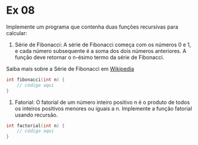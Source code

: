 # Ex 08
Implemente um programa que contenha duas funções recursivas para  calcular:

1. Série de Fibonacci:
A série de Fibonacci começa com os números 0 e 1, e cada número subsequente é a soma dos dois números anteriores. A função deve retornar o n-ésimo termo da série de Fibonacci.

Saiba mais sobre a Série de Fibonacci em [Wikipedia](https://pt.wikipedia.org/wiki/Sequ%C3%AAncia_de_Fibonacci)

```c
int fibonacci(int n) {
    // código aqui
}
```

1. Fatorial:
O fatorial de um número inteiro positivo n é o produto de todos os inteiros positivos menores ou iguais a n. Implemente a função fatorial usando recursão.

```c
int factorial(int n) {
    // código aqui
}
```

